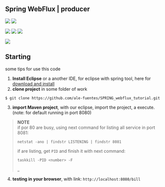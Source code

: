 ## Spring WebFlux | producer

![](https://img.shields.io/badge/OS-Windows-informational?style=flat&logo=windows&logoColor=white&color=0078D6)
![](https://img.shields.io/badge/IDE-Eclipse-informational?style=flat&logo=eclipse&logoColor=white&color=2C2255)


![](https://img.shields.io/badge/Framework-Spring-informational?style=flat&logo=Spring&logoColor=white&color=6DB33F)
![](https://img.shields.io/badge/Framework-Spring_Boot-informational?style=flat&logo=SpringBoot&logoColor=white&color=6DB33F)
![](https://img.shields.io/badge/Language-Java-informational?style=flat&logo=Java&logoColor=white&color=007396)

![](https://img.shields.io/badge/Author-Alejandro_Fuentes_|_fuentesra@hotmail.com-informational?style=flat&logoColor=white&color=4a4c4d)

## Starting

some tips for use this code

1. **Install Eclipse** or a another IDE, for eclipse with spring tool, here for [download and install](https://spring.io/tools#suite-three)
2. **clone project** in some folder of work

```
$ git clone https://github.com/ale-fuentes/SPRING_webflux_tutorial.git
```

3. **import Maven project**, with our eclipse, import the project, a execute. (note: for default running in port 8080) 

> **NOTE** <br/>
> if por 80 are busy, using next command for listing all service in port 8081:
> 
> ```
> netstat -ano | findstr LISTENING | findstr 8081
> ```
> 
> if are listing, get `PID` and finish it with next command:
> 
> ```
> taskkill -PID <number> -F
> ```
>
> _

4. **testing in your browser**, with link: `http://localhost:8080/bill`